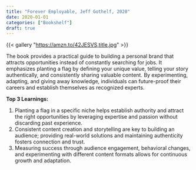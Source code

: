 ```yaml
---
title: "Forever Employable, Jeff Gothelf, 2020"
date: 2020-01-01
categories: ["Bookshelf"]
draft: true
---
```


{{< gallery "https://amzn.to/42JESVS,title.jpg" >}}

The book provides a practical guide to building a personal brand that attracts opportunities instead of constantly searching for jobs. It emphasizes planting a flag by defining your unique value, telling your story authentically, and consistently sharing valuable content. By experimenting, adapting, and giving away knowledge, individuals can future-proof their careers and establish themselves as recognized experts.

**Top 3 Learnings:**

1. Planting a flag in a specific niche helps establish authority and attract the right opportunities by leveraging expertise and passion without discarding past experience.
2. Consistent content creation and storytelling are key to building an audience; providing real-world solutions and maintaining authenticity fosters connection and trust.
3. Measuring success through audience engagement, behavioral changes, and experimenting with different content formats allows for continuous growth and adaptation.
